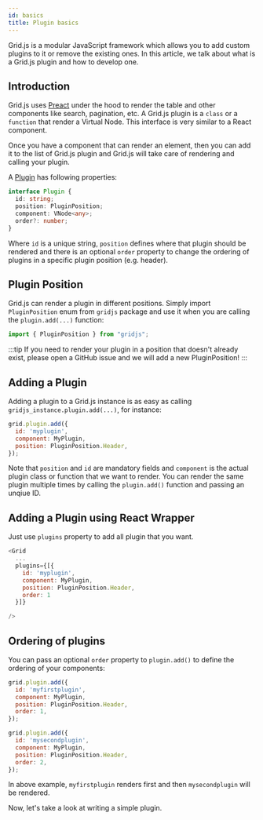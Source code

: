 ```yaml
---
id: basics
title: Plugin basics
---
```


Grid.js is a modular JavaScript framework which allows you to add custom plugins to it or remove the existing ones.
In this article, we talk about what is a Grid.js plugin and how to develop one.

## Introduction

Grid.js uses [Preact](https://preactjs.com/) under the hood to render the table and other components like search, pagination, etc. 
A Grid.js plugin is a `class` or a `function` that render a Virtual Node. This interface is very similar to a React component. 

Once you have a component that can render an element, then you can add it to the list of Grid.js plugin and Grid.js will
take care of rendering and calling your plugin.

A [Plugin](https://github.com/grid-js/gridjs/blob/master/src/plugin.ts) has following properties:

```ts
interface Plugin {
  id: string;
  position: PluginPosition;
  component: VNode<any>;
  order?: number;
}
```

Where `id` is a unique string, `position` defines where that plugin should be rendered and there is an optional `order`
property to change the ordering of plugins in a specific plugin position (e.g. header).

## Plugin Position

Grid.js can render a plugin in different positions. Simply import `PluginPosition` enum from `gridjs` package and use it
when you are calling the `plugin.add(...)` function:

```js
import { PluginPosition } from "gridjs";
```

:::tip
If you need to render your plugin in a position that doesn't already exist, please open a GitHub issue and we will add
a new PluginPosition!
:::

## Adding a Plugin

Adding a plugin to a Grid.js instance is as easy as calling `gridjs_instance.plugin.add(...)`, for instance:

```js
grid.plugin.add({
  id: 'myplugin',
  component: MyPlugin,
  position: PluginPosition.Header,
});
```

Note that `position` and `id` are mandatory fields and `component` is the actual plugin class or function that we want to render.
You can render the same plugin multiple times by calling the `plugin.add()` function and passing an unqiue ID.

## Adding a Plugin using React Wrapper
Just use ```plugins``` property to add all plugin that you want.
```js
<Grid
  ...
  plugins={[{
    id: 'myplugin',
    component: MyPlugin,
    position: PluginPosition.Header,
    order: 1
  }]}

/>
```


## Ordering of plugins

You can pass an optional `order` property to `plugin.add()` to define the ordering of your components:

```js
grid.plugin.add({
  id: 'myfirstplugin',
  component: MyPlugin,
  position: PluginPosition.Header,
  order: 1,
});

grid.plugin.add({
  id: 'mysecondplugin',
  component: MyPlugin,
  position: PluginPosition.Header,
  order: 2,
});
```

In above example, `myfirstplugin` renders first and then `mysecondplugin` will be rendered.


Now, let's take a look at writing a simple plugin.
